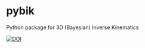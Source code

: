 # pybik
Python package for 3D (Bayesian) Inverse Kinematics

<a href="https://zenodo.org/badge/latestdoi/296637270"><img src="https://zenodo.org/badge/296637270.svg" alt="DOI"></a>
